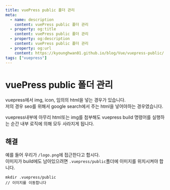 ```yaml
---
title: vuePress public 폴더 관리
meta:
  - name: description
    content: vuePress public 폴더 관리
  - property: og:title
    content: vuePress public 폴더 관리
  - property: og:description
    content: vuePress public 폴더 관리
  - property: og:url
    content: https://kyounghwan01.github.io/blog/Vue/vuepress-public/
tags: ["vuepress"]
---
```


# vuePress public 폴더 관리

vuepress에서 img, icon, 임의의 html을 넣는 경우가 있습니다.<br>
저의 경우 seo를 위해서 google search에서 주는 html을 넣어야하는 경우였습니다.<br>

vuepress내부에 아무리 html또는 img를 첨부해도 vuepress build 명령어를 실행하는 순간 내부 로직에 의해 모두 사라지게 됩니다.<br>

## 해결

예를 들어 우리가 `/logo.png`에 접근한다고 합시다.<br>
이미지가 build에도 남아있으려면 `.vuepress/public`폴더에 이미지를 위치시켜야 합니다.

```
mkdir .vuepress/public
// 이미지를 이동합니다
```
